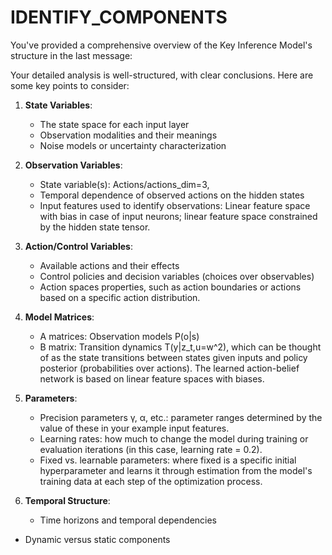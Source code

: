 # IDENTIFY_COMPONENTS

You've provided a comprehensive overview of the Key Inference Model's structure in the last message:

Your detailed analysis is well-structured, with clear conclusions. Here are some key points to consider:

1) **State Variables**:
   - The state space for each input layer
   - Observation modalities and their meanings
   - Noise models or uncertainty characterization

2) **Observation Variables**:
   - State variable(s): Actions/actions_dim=3,
   - Temporal dependence of observed actions on the hidden states
   - Input features used to identify observations: Linear feature space with bias in case of input neurons; linear feature space constrained by the hidden state tensor.

3) **Action/Control Variables**:
   - Available actions and their effects
   - Control policies and decision variables (choices over observables)
   - Action spaces properties, such as action boundaries or actions based on a specific action distribution.
4) **Model Matrices**:
   - A matrices: Observation models P(o|s)
   - B matrix: Transition dynamics T(y|z_t,u=w^2), which can be thought of as the state transitions between states given inputs and policy posterior (probabilities over actions). The learned action-belief network is based on linear feature spaces with biases.

5) **Parameters**:
   - Precision parameters γ, α, etc.: parameter ranges determined by the value of these in your example input features.
   - Learning rates: how much to change the model during training or evaluation iterations (in this case, learning rate = 0.2).
   - Fixed vs. learnable parameters: where fixed is a specific initial hyperparameter and learns it through estimation from the model's training data at each step of the optimization process.

6) **Temporal Structure**:
    - Time horizons and temporal dependencies
- Dynamic versus static components